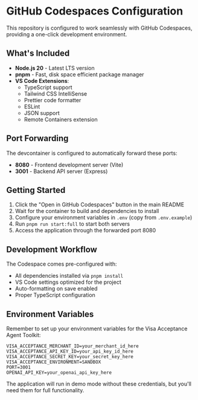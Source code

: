 # GitHub Codespaces Configuration

This repository is configured to work seamlessly with GitHub Codespaces, providing a one-click development environment.

## What's Included

- **Node.js 20** - Latest LTS version
- **pnpm** - Fast, disk space efficient package manager
- **VS Code Extensions**:
  - TypeScript support
  - Tailwind CSS IntelliSense
  - Prettier code formatter
  - ESLint
  - JSON support
  - Remote Containers extension

## Port Forwarding

The devcontainer is configured to automatically forward these ports:
- **8080** - Frontend development server (Vite)
- **3001** - Backend API server (Express)

## Getting Started

1. Click the "Open in GitHub Codespaces" button in the main README
2. Wait for the container to build and dependencies to install
3. Configure your environment variables in `.env` (copy from `.env.example`)
4. Run `pnpm run start:full` to start both servers
5. Access the application through the forwarded port 8080

## Development Workflow

The Codespace comes pre-configured with:
- All dependencies installed via `pnpm install`
- VS Code settings optimized for the project
- Auto-formatting on save enabled
- Proper TypeScript configuration

## Environment Variables

Remember to set up your environment variables for the Visa Acceptance Agent Toolkit:

```env
VISA_ACCEPTANCE_MERCHANT_ID=your_merchant_id_here
VISA_ACCEPTANCE_API_KEY_ID=your_api_key_id_here  
VISA_ACCEPTANCE_SECRET_KEY=your_secret_key_here
VISA_ACCEPTANCE_ENVIRONMENT=SANDBOX
PORT=3001
OPENAI_API_KEY=your_openai_api_key_here
```

The application will run in demo mode without these credentials, but you'll need them for full functionality.